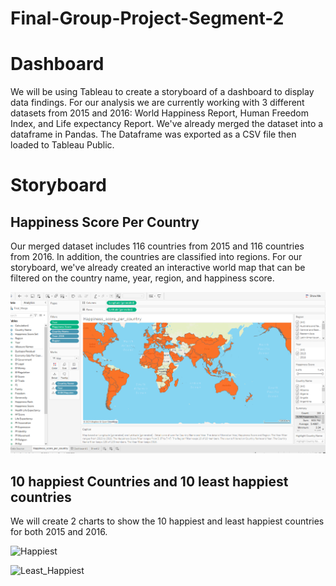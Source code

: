 # Final-Group-Project-Segment-2

# Dashboard

We will be using Tableau to create a storyboard of a dashboard to display data findings. For our analysis we are currently working with 3 different datasets from 2015 and 2016: World Happiness Report, Human Freedom Index, and Life expectancy Report. We've already merged the dataset into a dataframe in Pandas. The Dataframe was exported as a CSV file then loaded to Tableau Public. 

# Storyboard

## Happiness Score Per Country

Our merged dataset includes 116 countries from 2015 and 116 countries from 2016. In addition, the countries are classified into regions. For our storyboard, we've already created an interactive world map that can be filtered on the country name, year, region, and happiness score. 

![Happiness_Map](https://github.com/GloriaY007/Final-Group-Project-/blob/Segment_2_Assitan_X/Happiness_Map.PNG?raw=true)


## 10 happiest Countries and 10 least happiest countries 
We will create 2 charts to show the 10 happiest and least happiest countries for both 2015 and 2016. 

![Happiest](https://github.com/GloriaY007/Final-Group-Project-/blob/Segment_2_Assitan_X/[Happiest.PNG?raw=true)


![Least_Happiest](https://github.com/GloriaY007/Final-Group-Project-/blob/Segment_2_Assitan_X/[Happiest.PNG?raw=true)
















